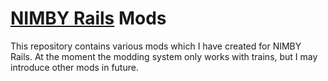 # [NIMBY Rails](https://store.steampowered.com/app/1134710/NIMBY_Rails/) Mods

This repository contains various mods which I have created for NIMBY Rails. At the moment the modding system only works with trains, but I may introduce other mods in future.
